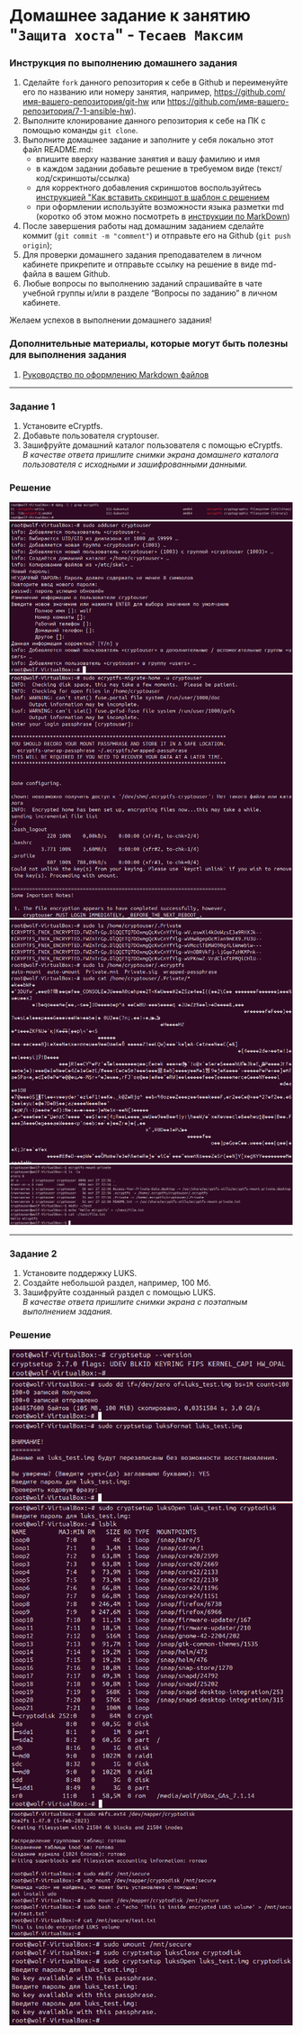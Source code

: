 # Домашнее задание к занятию "`Защита хоста`" - `Тесаев Максим`

### Инструкция по выполнению домашнего задания

   1. Сделайте `fork` данного репозитория к себе в Github и переименуйте его по названию или номеру занятия, например, https://github.com/имя-вашего-репозитория/git-hw или  https://github.com/имя-вашего-репозитория/7-1-ansible-hw).
   2. Выполните клонирование данного репозитория к себе на ПК с помощью команды `git clone`.
   3. Выполните домашнее задание и заполните у себя локально этот файл README.md:
      - впишите вверху название занятия и вашу фамилию и имя
      - в каждом задании добавьте решение в требуемом виде (текст/код/скриншоты/ссылка)
      - для корректного добавления скриншотов воспользуйтесь [инструкцией "Как вставить скриншот в шаблон с решением](https://github.com/netology-code/sys-pattern-homework/blob/main/screen-instruction.md)
      - при оформлении используйте возможности языка разметки md (коротко об этом можно посмотреть в [инструкции  по MarkDown](https://github.com/netology-code/sys-pattern-homework/blob/main/md-instruction.md))
   4. После завершения работы над домашним заданием сделайте коммит (`git commit -m "comment"`) и отправьте его на Github (`git push origin`);
   5. Для проверки домашнего задания преподавателем в личном кабинете прикрепите и отправьте ссылку на решение в виде md-файла в вашем Github.
   6. Любые вопросы по выполнению заданий спрашивайте в чате учебной группы и/или в разделе “Вопросы по заданию” в личном кабинете.
   
Желаем успехов в выполнении домашнего задания!
   
### Дополнительные материалы, которые могут быть полезны для выполнения задания

1. [Руководство по оформлению Markdown файлов](https://gist.github.com/Jekins/2bf2d0638163f1294637#Code)

---

### Задание 1

1. Установите eCryptfs.  
2. Добавьте пользователя cryptouser.  
3. Зашифруйте домашний каталог пользователя с помощью eCryptfs.  
*В качестве ответа пришлите снимки экрана домашнего каталога пользователя с исходными и зашифрованными данными.*  

### Решение

![screen](screenshots/1.1.png)
![screen](screenshots/1.2.png)
![screen](screenshots/1.3.png)
![screen](screenshots/1.4.png)
![screen](screenshots/1.5.png)

---

### Задание 2

1. Установите поддержку LUKS.  
2. Создайте небольшой раздел, например, 100 Мб.  
3. Зашифруйте созданный раздел с помощью LUKS.  
*В качестве ответа пришлите снимки экрана с поэтапным выполнением задания.*

### Решение

![screen](screenshots/2.1.png)
![screen](screenshots/2.2.png)
![screen](screenshots/2.3.png)
![screen](screenshots/2.4.png)
![screen](screenshots/2.5.png)
![screen](screenshots/2.6.png)
